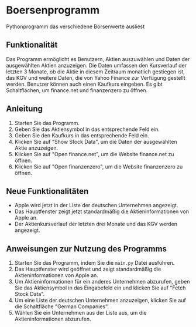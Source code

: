 # Boersenprogramm
Pythonprogramm das verschiedene Börsenwerte ausliest

## Funktionalität
Das Programm ermöglicht es Benutzern, Aktien auszuwählen und Daten der ausgewählten Aktien anzuzeigen. Die Daten umfassen den Kursverlauf der letzten 3 Monate, ob die Aktie in diesem Zeitraum monatlich gestiegen ist, das KGV und weitere Daten, die von Yahoo Finance zur Verfügung gestellt werden. Benutzer können auch einen Kaufkurs eingeben. Es gibt Schaltflächen, um finance.net und finanzenzero zu öffnen.

## Anleitung
1. Starten Sie das Programm.
2. Geben Sie das Aktiensymbol in das entsprechende Feld ein.
3. Geben Sie den Kaufkurs in das entsprechende Feld ein.
4. Klicken Sie auf "Show Stock Data", um die Daten der ausgewählten Aktie anzuzeigen.
5. Klicken Sie auf "Open finance.net", um die Website finance.net zu öffnen.
6. Klicken Sie auf "Open finanzenzero", um die Website finanzenzero zu öffnen.

## Neue Funktionalitäten

- Apple wird jetzt in der Liste der deutschen Unternehmen angezeigt.
- Das Hauptfenster zeigt jetzt standardmäßig die Aktieninformationen von Apple an.
- Der Aktienkursverlauf der letzten drei Monate und das KGV werden angezeigt.

## Anweisungen zur Nutzung des Programms

1. Starten Sie das Programm, indem Sie die `main.py` Datei ausführen.
2. Das Hauptfenster wird geöffnet und zeigt standardmäßig die Aktieninformationen von Apple an.
3. Um Aktieninformationen für ein anderes Unternehmen abzurufen, geben Sie das Aktiensymbol in das Eingabefeld ein und klicken Sie auf "Fetch Stock Data".
4. Um eine Liste der deutschen Unternehmen anzuzeigen, klicken Sie auf die Schaltfläche "German Companies".
5. Wählen Sie ein Unternehmen aus der Liste aus, um die Aktieninformationen abzurufen.

